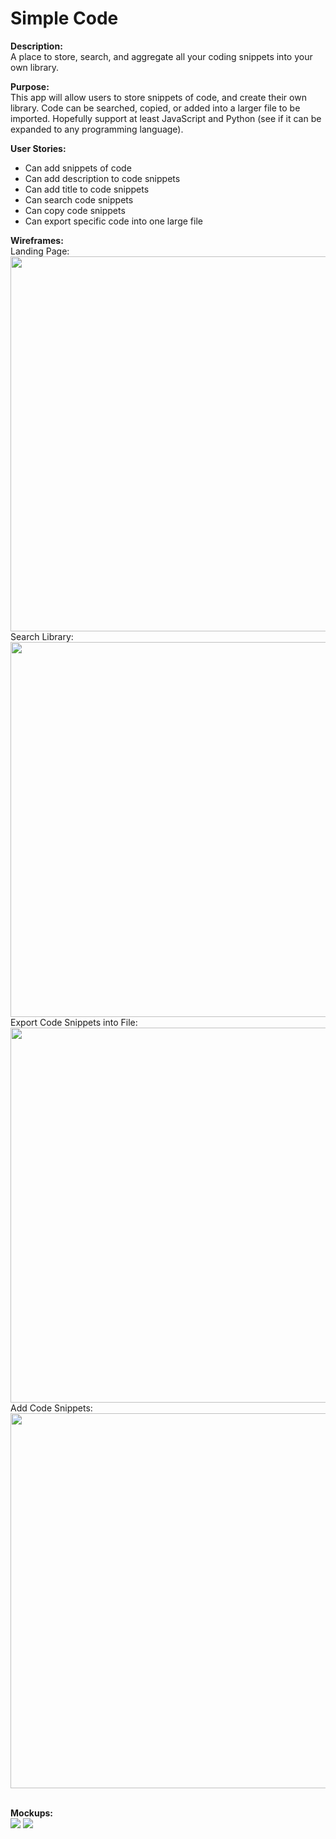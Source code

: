 # Simple Code

<b>Description:</b>
<br/> A place to store, search, and aggregate all your coding snippets into your own library.

<b>Purpose:</b> 
<br/>This app will allow users to store snippets of code, and create their own library. Code can be searched, copied, or added into a larger file to be imported. Hopefully support at least JavaScript and Python (see if it can be expanded to any programming language).

<b>User Stories:</b>
- Can add snippets of code
- Can add description to code snippets
- Can add title to code snippets
- Can search code snippets
- Can copy code snippets
- Can export specific code into one large file


<b>Wireframes:</b>
<br/>
Landing Page:
<img src="http://i.imgur.com/Ci4OpQV.png" width="600"/>
<br/>
Search Library:
<img src="http://i.imgur.com/ebkSNA8.png" width="600"/>
<br/>
Export Code Snippets into File:
<img src="http://i.imgur.com/x47VBkr.png" width="600"/>
<br/>
Add Code Snippets:
<img src="http://i.imgur.com/VtLqxJd.png" width="600"/>


<br/>
<b>Mockups:</b>
<br/>
<img src="http://i.imgur.com/DRqaad7.png" />
<img src="http://i.imgur.com/pO4IVeX.png"/>
